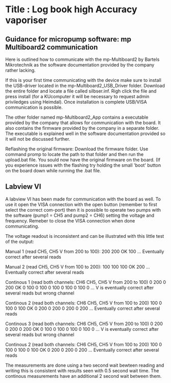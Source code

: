 # Title : Log book high Accuracy vaporiser


## Guidance for micropump software: mp Multiboard2 communication

Here is outlined how to communicate with the mp-Multiboard2 by Bartels Mikrotechnik as the software documentation provided by the company rather lacking.

If this is your first time communicating with the device make sure to install the USB-driver located in the mp-Multiboard2_USB_Driver folder. Download the entire folder and locate a file called silbser.inf. Righ click the file and press install (for a KUcomputer it will be necessary to request admin priviledges using Heimdal). Once installation is complete USB/VISA communication is possible.

The other folder named mp-Multiboard2_App contains a executable provided by the company that allows for communication with the board. It also contains the firmware provided by the company in a separate folder. The executable is explained well in the software documentation provided so it will not be discussed further.

Reflashing the original firmware: Download the firmware folder. Use command promp to locate the path to that folder and then run the upload.bat file. You sould now have the original firmware on the board. (If you experience issues with the flashing try holding the small 'boot' button on the board down while running the .bat file.

## Labview VI

A labview VI has been made for communication with the board as well. To use it open the VISA connection with the open button (remember to first select the correct com-port) then it is possible to operate two pumps with the software (pump1 = CH5 and pump2 = CH6) setting the voltage and frequency. Remeber to close the VISA connection when done communicating.

The voltage readout is inconsistent and can be illustrated with this little test of the output:

Manual 1 (read CH5, CH5 V from 200 to 100):
200
200
OK
100
...
Eventually correct after several reads

Manual 2 (read CH5, CH5 V from 100 to 200):
100
100
100
OK
200
...
Eventually correct after several reads

Continous 1 (read both channels: CH6 CH5, CH5 V from 200 to 100)
0 200
0 200
OK 0
100 0
100 0
100 0
100 0
100 0
...
V is eventually correct after several reads but wrong channel

Continous 2 (read both channels: CH6 CH5, CH5 V from 100 to 200)
100 0
100 0
100 OK
0 200
0 200
0 200
0 200
...
Eventually correct after several reads

Continous 3 (read both channels: CH6 CH5, CH5 V from 200 to 100)
0 200
0 200
0 200
OK 0
100 0
100 0
100 0
100 0
...
V is eventually correct after several reads but wrong channel

Continous 2 (read both channels: CH6 CH5, CH5 V from 100 to 200)
100 0
100 0
100 0
100 OK
0 200
0 200
0 200
...
Eventually correct after several reads

The measurements are done using a two second wait bewteen reading and writing this is consistent with results seen with 0.5 second wait time. The continous measurements have an additional 2 second wait between them.
